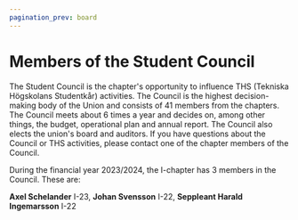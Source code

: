 ```yaml
---
pagination_prev: board
---
```


# Members of the Student Council

The Student Council is the chapter's opportunity to influence THS (Tekniska Högskolans Studentkår) activities. The Council is the highest decision-making body of the Union and consists of 41 members from the chapters. The Council meets about 6 times a year and decides on, among other things, the budget, operational plan and annual report. The Council also elects the union's board and auditors. If you have questions about the Council or THS activities, please contact one of the chapter members of the Council.

During the financial year 2023/2024, the I-chapter has 3 members in the Council. These are:

__Axel Schelander__ I-23,
__Johan Svensson__ I-22,
__Seppleant Harald Ingemarsson__ I-22